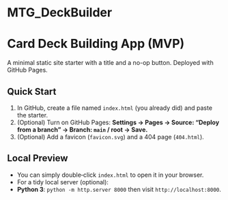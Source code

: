 # MTG_DeckBuilder

# Card Deck Building App (MVP)


A minimal static site starter with a title and a no-op button. Deployed with GitHub Pages.


## Quick Start
1. In GitHub, create a file named `index.html` (you already did) and paste the starter.
2. (Optional) Turn on GitHub Pages: **Settings → Pages → Source: “Deploy from a branch” → Branch: `main` / root → Save.**
3. (Optional) Add a favicon (`favicon.svg`) and a 404 page (`404.html`).


## Local Preview
- You can simply double‑click `index.html` to open it in your browser.
- For a tidy local server (optional):
- **Python 3**: `python -m http.server 8000` then visit `http://localhost:8000`.
